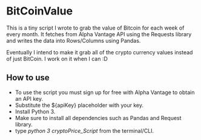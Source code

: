 # BitCoinValue
This is a tiny script I wrote to grab the value of Bitcoin for each week of every month. It fetches from Alpha Vantage API using the Requests library and writes the data into Rows/Columns using Pandas.

Eventually I intend to make it grab all of the crypto currency values instead of just BitCoin. I work on it when I can :D

## How to use
- To use the script you must sign up for free with Alpha Vantage to obtain an API key.
- Substitute the ${apiKey} placeholder with your key.
- Install Python 3.
- Make sure to install all dependencies such as Pandas and Request library.
- type *python 3 cryptoPrice_Script* from the terminal/CLI.
